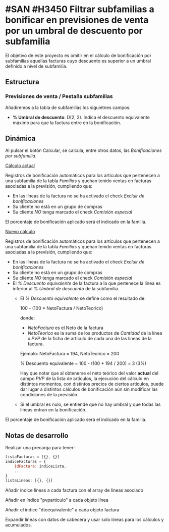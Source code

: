 # #SAN #H3450 Filtrar subfamilias a bonificar en previsiones de venta por un umbral de descuento por subfamilia

El objetivo de este proyecto es omitir en el cálculo de bonificación por subfamilias aquellas facturas cuyo descuento es superior a un umbral definido a nivel de subfamilia.

## Estructura

### Previsiones de venta / Pestaña subfamilias
Añadiremos a la tabla de subfamilias los siguietnes campos:
* **% Umbral de descuento**: D(2, 2). Indica el descuento equivalente máximo para que la factura entre en la bonificación.

## Dinámica
Al pulsar el botón Calcular, se calcula, entre otros datos, las *Bonificaciones por subfamilia*.

<ins>Cálculo actual</ins>

Registros de bonificación automáticos para los artículos que pertenecen a una subfamilia de la tabla *Familias* y quehan tenido ventas en facturas asociadas a la previsión, cumpliendo que:

* En las líneas de la factura no se ha activado el check *Excluir de bonificaciones*
* Su cliente no está en un grupo de compras
* Su cliente *NO* tenga marcado el check *Comisión especial*

El porcentaje de bonificación aplicado será el indicado en la familia.

<ins>Nuevo cálculo</ins>

Registros de bonificación automáticos para los artículos que pertenecen a una subfamilia de la tabla *Familias* y quehan tenido ventas en facturas asociadas a la previsión, cumpliendo que:

* En las líneas de la factura no se ha activado el check *Excluir de bonificaciones*
* Su cliente no está en un grupo de compras
* Su cliente *NO* tenga marcado el check *Comisión especial*
* El *% Descuento equivalente* de la factura a la que pertenece la línea es inferior al *% Umbral de descuento* de la subfamilia.
    * El *% Descuento equivalente* se define como el resultado de:

        100 - (100 * NetoFactura / NetoTeorico)
        
        donde:
        * *NetoFactura* es el Neto de la factura
        * *NetoTeorico* es la suma de los productos de *Cantidad* de la línea x *PVP* de la ficha de artículo de cada una de las líneas de la factura.

        Ejemplo: NetoFactura = 194, NetoTeorico = 200

        % Descuento equivalente = 100 - (100 * 194 / 200) = 3 (3%)

        Hay que notar que al obtenerse el neto teórico del valor **actual** del campo *PVP* de la lista de artículos, la ejecución del cálculo en distintos momentos, con distintos precios de ciertos artículos, puede dar lugar a distintos cálculos de bonificación aún sin modificar las condiciones de la previsión.

    * Si el umbral es nulo, se entiende que no hay umbral y que todas las líneas entran en la bonificación.

El porcentaje de bonificación aplicado será el indicado en la familia.


## Notas de desarrollo

Realizar una precarga para tener:
```js
listaFacturas = [{}, {}]
indiceFacturas = {
    idFactura: indiceLista,
    ...
}
listaLineas: [{}, {}]
```
Añadir indice lineas a cada factura con el array de lineas asociado

Añadir en índice "pvparticulo" a cada objeto línea

Añadir el índice "dtoequivalente" a cada objeto factura

Expandir líneas con datos de cabecera y usar solo líneas para los cálculos y acumulados.